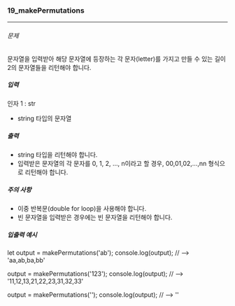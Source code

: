 ### 19_makePermutations

***

###### 문제 

문자열을 입력받아 해당 문자열에 등장하는 각 문자(letter)를 가지고 만들 수 있는 길이 2의 문자열들을 리턴해야 합니다.

##### 입력

인자 1 : str
- string 타입의 문자열

##### 출력

- string 타입을 리턴해야 합니다.
- 입력받은 문자열의 각 문자를 0, 1, 2, ..., n이라고 할 경우, 00,01,02,...,nn 형식으로 리턴해야 합니다.

##### 주의 사항

- 이중 반복문(double for loop)을 사용해야 합니다.
- 빈 문자열을 입력받은 경우에는 빈 문자열을 리턴해야 합니다.

##### 입출력 예시

let output = makePermutations('ab');
console.log(output); // --> 'aa,ab,ba,bb'

output = makePermutations('123');
console.log(output); // --> '11,12,13,21,22,23,31,32,33'

output = makePermutations('');
console.log(output); // --> ''